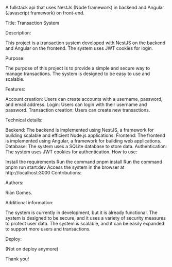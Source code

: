 A fullstack api that uses NestJs (Node framework) in backend and Angular (Javascript framework) on front-end.

Title:
Transaction System

Description:

This project is a transaction system developed with NestJS on the backend and Angular on the frontend. The system uses JWT cookies for login.

Purpose:

The purpose of this project is to provide a simple and secure way to manage transactions. The system is designed to be easy to use and scalable.

Features:

Account creation: Users can create accounts with a username, password, and email address.
Login: Users can login with their username and password.
Transaction creation: Users can create new transactions.

Technical details:

Backend: The backend is implemented using NestJS, a framework for building scalable and efficient Node.js applications.
Frontend: The frontend is implemented using Angular, a framework for building web applications.
Database: The system uses a SQLite database to store data.
Authentication: The system uses JWT cookies for authentication.
How to use:

Install the requirements
Run the command pnpm install
Run the command pnpm run start:dev
Access the system in the browser at http://localhost:3000
Contributions:

Authors:

Rian Gomes.

Additional information:

The system is currently in development, but it is already functional.
The system is designed to be secure, and it uses a variety of security measures to protect user data.
The system is scalable, and it can be easily expanded to support more users and transactions.

Deploy:

(Not on deploy anymore)

Thank you!
